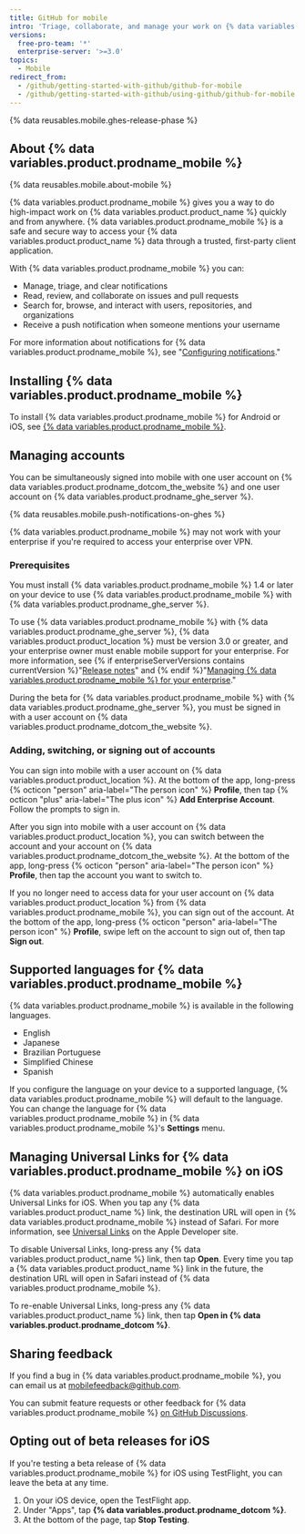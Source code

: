 ```yaml
---
title: GitHub for mobile
intro: 'Triage, collaborate, and manage your work on {% data variables.product.product_name %} from your mobile device.'
versions:
  free-pro-team: '*'
  enterprise-server: '>=3.0'
topics:
  - Mobile
redirect_from:
  - /github/getting-started-with-github/github-for-mobile
  - /github/getting-started-with-github/using-github/github-for-mobile
---
```

{% data reusables.mobile.ghes-release-phase %}

## About {% data variables.product.prodname_mobile %}

{% data reusables.mobile.about-mobile %}

{% data variables.product.prodname_mobile %} gives you a way to do high-impact work on {% data variables.product.product_name %} quickly and from anywhere. {% data variables.product.prodname_mobile %} is a safe and secure way to access your {% data variables.product.product_name %} data through a trusted, first-party client application.

With {% data variables.product.prodname_mobile %} you can:
- Manage, triage, and clear notifications
- Read, review, and collaborate on issues and pull requests
- Search for, browse, and interact with users, repositories, and organizations
- Receive a push notification when someone mentions your username

For more information about notifications for {% data variables.product.prodname_mobile %}, see "[Configuring notifications](/github/managing-subscriptions-and-notifications-on-github/configuring-notifications#enabling-push-notifications-with-github-for-mobile)."

## Installing {% data variables.product.prodname_mobile %}

To install {% data variables.product.prodname_mobile %} for Android or iOS, see [{% data variables.product.prodname_mobile %}](https://github.com/mobile).

## Managing accounts

You can be simultaneously signed into mobile with one user account on {% data variables.product.prodname_dotcom_the_website %} and one user account on {% data variables.product.prodname_ghe_server %}.

{% data reusables.mobile.push-notifications-on-ghes %}

{% data variables.product.prodname_mobile %} may not work with your enterprise if you're required to access your enterprise over VPN.

### Prerequisites

You must install {% data variables.product.prodname_mobile %} 1.4 or later on your device to use {% data variables.product.prodname_mobile %} with {% data variables.product.prodname_ghe_server %}.

To use {% data variables.product.prodname_mobile %} with {% data variables.product.prodname_ghe_server %}, {% data variables.product.product_location %} must be version 3.0 or greater, and your enterprise owner must enable mobile support for your enterprise. For more information, see {% if enterpriseServerVersions contains currentVersion %}"[Release notes](/enterprise-server/admin/release-notes)" and {% endif %}"[Managing {% data variables.product.prodname_mobile %} for your enterprise](/admin/configuration/managing-github-for-mobile-for-your-enterprise)."

During the beta for {% data variables.product.prodname_mobile %} with {% data variables.product.prodname_ghe_server %}, you must be signed in with a user account on {% data variables.product.prodname_dotcom_the_website %}. 

### Adding, switching, or signing out of accounts

You can sign into mobile with a user account on {% data variables.product.product_location %}. At the bottom of the app, long-press {% octicon "person" aria-label="The person icon" %} **Profile**, then tap {% octicon "plus" aria-label="The plus icon" %} **Add Enterprise Account**. Follow the prompts to sign in.

After you sign into mobile with a user account on {% data variables.product.product_location %}, you can switch between the account and your account on  {% data variables.product.prodname_dotcom_the_website %}.  At the bottom of the app, long-press {% octicon "person" aria-label="The person icon" %} **Profile**, then tap the account you want to switch to.

If you no longer need to access data for your user account on {% data variables.product.product_location %} from {% data variables.product.prodname_mobile %}, you can sign out of the account. At the bottom of the app, long-press {% octicon "person" aria-label="The person icon" %} **Profile**, swipe left on the account to sign out of, then tap **Sign out**.

## Supported languages for {% data variables.product.prodname_mobile %}

{% data variables.product.prodname_mobile %} is available in the following languages.

- English
- Japanese
- Brazilian Portuguese
- Simplified Chinese
- Spanish

If you configure the language on your device to a supported language, {% data variables.product.prodname_mobile %} will default to the language. You can change the language for {% data variables.product.prodname_mobile %} in {% data variables.product.prodname_mobile %}'s **Settings** menu.

## Managing Universal Links for {% data variables.product.prodname_mobile %} on iOS

{% data variables.product.prodname_mobile %} automatically enables Universal Links for iOS. When you tap any {% data variables.product.product_name %} link, the destination URL will open in {% data variables.product.prodname_mobile %} instead of Safari. For more information, see [Universal Links](https://developer.apple.com/ios/universal-links/) on the Apple Developer site.

To disable Universal Links, long-press any {% data variables.product.product_name %} link, then tap **Open**. Every time you tap a {% data variables.product.product_name %} link in the future, the destination URL will open in Safari instead of {% data variables.product.prodname_mobile %}.

To re-enable Universal Links, long-press any {% data variables.product.product_name %} link, then tap **Open in {% data variables.product.prodname_dotcom %}**.

## Sharing feedback

If you find a bug in {% data variables.product.prodname_mobile %}, you can email us at <a href="mailto:mobilefeedback@github.com">mobilefeedback@github.com</a>.

You can submit feature requests or other feedback for {% data variables.product.prodname_mobile %} [on GitHub Discussions](https://github.com/github/feedback/discussions?discussions_q=category%3A%22Mobile+Feedback%22).

## Opting out of beta releases for iOS

If you're testing a beta release of {% data variables.product.prodname_mobile %} for iOS using TestFlight, you can leave the beta at any time.

1. On your iOS device, open the TestFlight app.
2. Under "Apps", tap **{% data variables.product.prodname_dotcom %}**.
3. At the bottom of the page, tap **Stop Testing**.
